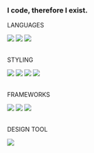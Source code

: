 ### I code, therefore I exist.

<p>LANGUAGES</p> 
<div>
<img src="https://img.shields.io/badge/html5-E34F26?style=for-the-badge&logo=html5&logoColor=white"> 
<img src="https://img.shields.io/badge/javascript-F7DF1E?style=for-the-badge&logo=javascript&logoColor=black"> 
<img src="https://img.shields.io/badge/typescript-3178C6?style=for-the-badge&logo=typescript&logoColor=white"> 
</div>
<br>
<p>STYLING</p> 
<div>
<img src="https://img.shields.io/badge/css3-1572B6?style=for-the-badge&logo=css3&logoColor=white">
<img src="https://img.shields.io/badge/Sass-C69?style=for-the-badge&logo=sass&logoColor=white"> 
<img src="https://img.shields.io/badge/tailwind-06B6D4?style=for-the-badge&logo=tailwindcss&logoColor=white"> 
<img src="https://img.shields.io/badge/styled--components-DB7093?style=for-the-badge&logo=styledcomponents&logoColor=white"> 

</div>
<br>
<p>FRAMEWORKS</p>
<div>
<img src="https://img.shields.io/badge/react-61DAFB?style=for-the-badge&logo=react&logoColor=black"> 
<img src="https://img.shields.io/badge/Next.js-000000?style=for-the-badge&logo=Next.js&logoColor=white"/>
<img src="https://img.shields.io/badge/jquery-0769AD?style=for-the-badge&logo=jquery&logoColor=white">
</div>
<br>
<p>DESIGN TOOL</p>
<div>
<img src = "https://img.shields.io/badge/Figma-F24E1E?logo=figma&logoColor=fff&style=for-the-badge">
</div>
